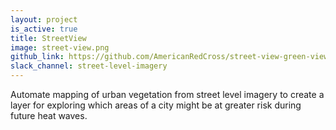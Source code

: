 ```yaml
---
layout: project
is_active: true
title: StreetView
image: street-view.png
github_link: https://github.com/AmericanRedCross/street-view-green-view/
slack_channel: street-level-imagery
---
```


Automate mapping of urban vegetation from street level imagery to create a layer for exploring which areas of a city might be at greater risk during future heat waves.
